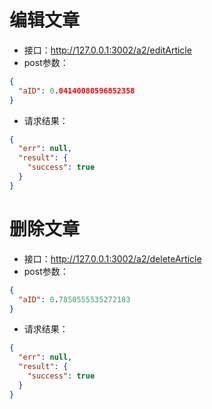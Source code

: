 # 编辑文章 #- 接口：http://127.0.0.1:3002/a2/editArticle- post参数：```json{
  "aID": 0.04140080596852358
}```- 请求结果：```json{
  "err": null,
  "result": {
    "success": true
  }
}```
# 删除文章 #- 接口：http://127.0.0.1:3002/a2/deleteArticle- post参数：```json{
  "aID": 0.7850555535272183
}```- 请求结果：```json{
  "err": null,
  "result": {
    "success": true
  }
}```